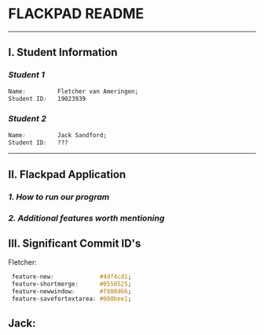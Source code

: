 
# FLACKPAD README
---
## **I. Student Information**

### *Student 1*
```css
Name:         Fletcher van Ameringen;
Student ID:   19023939
```
### *Student 2*
```css
Name:         Jack Sandford;
Student ID:   ???
```
---

## **II. Flackpad Application**
### *1. How to run our program*

### *2. Additional features worth mentioning*

## **III. Significant Commit ID's**
Fletcher:
```css
 feature-new:             #4df4cd1;
 feature-shortmerge:      #8550525;
 feature-newwindow:       #f800d66;
 feature-savefortextarea: #000bee1;
 ```
 
Jack:
---
